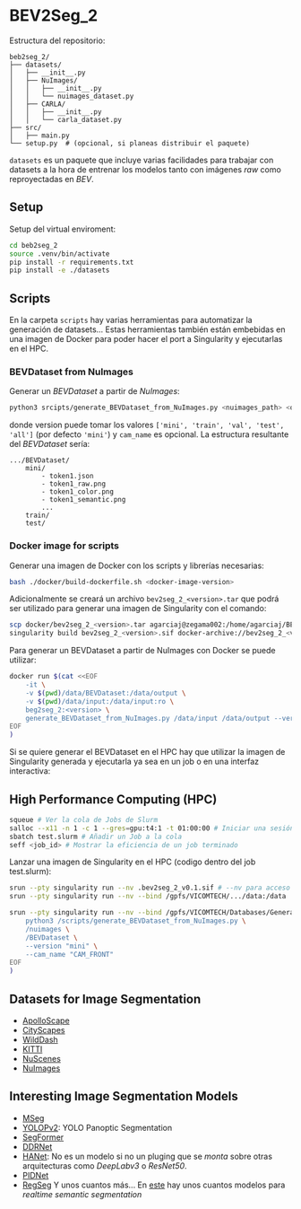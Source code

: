 # BEV2Seg_2

Estructura del repositorio:
```
beb2seg_2/
├── datasets/
│   ├── __init__.py
│   ├── NuImages/
│   │   ├── __init__.py
│   │   └── nuimages_dataset.py
│   ├── CARLA/
│   │   ├── __init__.py
│   │   └── carla_dataset.py
├── src/
│   ├── main.py
└── setup.py  # (opcional, si planeas distribuir el paquete)

```

`datasets` es un paquete que incluye varias facilidades para trabajar con datasets a la hora de entrenar los modelos tanto con imágenes _raw_ como reproyectadas en _BEV_. 

## Setup
Setup del virtual enviroment:
```bash
cd beb2seg_2
source .venv/bin/activate
pip install -r requirements.txt
pip install -e ./datasets
```

## Scripts
En la carpeta `scripts` hay varias herramientas para automatizar la generación de datasets... Estas herramientas también están embebidas en una imagen de Docker para poder hacer el port a Singularity y ejecutarlas en el HPC.

### BEVDataset from NuImages
Generar un _BEVDataset_ a partir de _NuImages_:
```bash
python3 srcipts/generate_BEVDataset_from_NuImages.py <nuimages_path> <output_path> --version <version> --cam_name "CAM_FRONT"
```
donde version puede tomar los valores `['mini', 'train', 'val', 'test', 'all']` (por defecto `'mini'`) y `cam_name` es opcional. La estructura resultante del _BEVDataset_ sería:
```
.../BEVDataset/
    mini/
        - token1.json
        - token1_raw.png
        - token1_color.png
        - token1_semantic.png
        ...
    train/
    test/
```

### Docker image for scripts
Generar una imagen de Docker con los scripts y librerías necesarias:
```bash
bash ./docker/build-dockerfile.sh <docker-image-version>
```

Adicionalmente se creará un archivo `bev2seg_2_<version>.tar` que podrá ser utilizado para generar una imagen de Singularity con el comando:
```bash
scp docker/bev2seg_2_<version>.tar agarciaj@zegama002:/home/agarciaj/BEV2SEG_2
singularity build bev2seg_2_<version>.sif docker-archive://bev2seg_2_<version>.tar # Desde Zegama
```

Para generar un BEVDataset a partir de NuImages con Docker se puede utilizar:
```bash
docker run $(cat <<EOF
    -it \
    -v $(pwd)/data/BEVDataset:/data/output \
    -v $(pwd)/data/input:/data/input:ro \
    beg2seg_2:<version> \
    generate_BEVDataset_from_NuImages.py /data/input /data/output --version "mini" --cam_name "CAM_FRONT"
EOF
)
```

Si se quiere generar el BEVDataset en el HPC hay que utilizar la imagen de Singularity generada y ejecutarla ya sea en un job o en una interfaz interactiva:


## High Performance Computing (HPC)
```bash
squeue # Ver la cola de Jobs de Slurm
salloc --x11 -n 1 -c 1 --gres=gpu:t4:1 -t 01:00:00 # Iniciar una sesión interactiva
sbatch test.slurm # Añadir un Job a la cola
seff <job_id> # Mostrar la eficiencia de un job terminado
```

Lanzar una imagen de Singularity en el HPC (codigo dentro del job test.slurm):

```bash
srun --pty singularity run --nv .bev2seg_2_v0.1.sif # --nv para acceso a GPU
srun --pty singularity run --nv --bind /gpfs/VICOMTECH/.../data:/data .bev2seg_2_v0.1.sif
```

```bash
srun --pty singularity run --nv --bind /gpfs/VICOMTECH/Databases/GeneralDatabases/nuImages/:/nuimages --bind /gpfs/VICOMTECH/home/agarciaj/BEV2SEG_2/BEVDataset/:/BEVDataset ./bev2seg_2_v0.1.sif $(cat <<EOF
    python3 /scripts/generate_BEVDataset_from_NuImages.py \
    /nuimages \
    /BEVDataset \
    --version "mini" \
    --cam_name "CAM_FRONT"
EOF
)

```

## Datasets for Image Segmentation
- [ApolloScape](https://apolloscape.auto/index.html)
- [CityScapes](https://github.com/mcordts/cityscapesScripts)
- [WildDash](https://www.wilddash.cc/)
- [KITTI](https://www.cvlibs.net/datasets/kitti/index.php)
- [NuScenes]()
- [NuImages](https://github.com/nutonomy/nuscenes-devkit)

## Interesting Image Segmentation Models
- [MSeg](https://github.com/mseg-dataset/mseg-semantic)
- [YOLOPv2](https://github.com/CAIC-AD/YOLOPv2): YOLO Panoptic Segmentation
- [SegFormer](https://huggingface.co/docs/transformers/model_doc/segformer)
- [DDRNet](https://github.com/ydhongHIT/DDRNet)
- [HANet](https://github.com/shachoi/HANet): No es un modelo si no un pluging que se _monta_ sobre otras arquitecturas como _DeepLabv3_ o _ResNet50_.
- [PIDNet](https://github.com/XuJiacong/PIDNet)
- [RegSeg](https://github.com/RolandGao/RegSeg)
Y unos cuantos más... En [este](https://github.com/zh320/realtime-semantic-segmentation-pytorch) hay unos cuantos modelos para _realtime semantic segmentation_ 